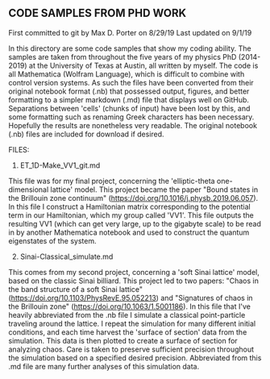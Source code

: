 

CODE SAMPLES FROM PHD WORK
------------------------------

First committed to git by Max D. Porter on 8/29/19
Last updated on 9/1/19

In this directory are some code samples that show my coding ability. The 
samples are taken from throughout the five years of my physics PhD (2014-2019) at the 
University of Texas at Austin, all written by myself. The code is all Mathematica (Wolfram 
Language), which is difficult to combine with control version systems. As such the files 
have been converted from their original notebook format (.nb) that possessed output, 
figures, and better formatting to a simpler markdown (.md) file that displays well on 
GitHub. Separations between 'cells' (chunks of input) have been lost by this, and some 
formatting such as renaming Greek characters has been necessary. Hopefully the results are 
nonetheless very readable. The original notebook (.nb) files are included for download if 
desired.


FILES:

1. ET_1D-Make_VV1_git.md

This file was for my final project, concerning the 'elliptic-theta one-dimensional 
lattice' model. This project became the paper "Bound states in the Brillouin zone 
continuum" (https://doi.org/10.1016/j.physb.2019.06.057). In this file I construct a 
Hamiltonian matrix corresponding to the potential term in our Hamiltonian, which my group
called 'VV1'. This file outputs the resulting VV1 (which can get very large, up to the 
gigabyte scale) to be read in by another Mathematica notebook and used to construct the 
quantum eigenstates of the system.

2. Sinai-Classical_simulate.md

This comes from my second project, concerning a 'soft Sinai lattice' model, based on the classic Sinai billiard. This project led to two papers: "Chaos in the band structure of a soft Sinai lattice" (https://doi.org/10.1103/PhysRevE.95.052213) and "Signatures of chaos in the Brillouin zone" (https://doi.org/10.1063/1.5001186). In this file that I've heavily abbreviated from the .nb file I simulate a classical point-particle traveling around the lattice. I repeat the simulation for many different initial conditions, and each time harvest the 'surface of section' data from the simulation. This data is then plotted to create a surface of section for analyzing chaos. Care is taken to preserve sufficient precision throughout the simulation based on a specified desired precision. Abbreviated from this .md file are many further analyses of this simulation data.

